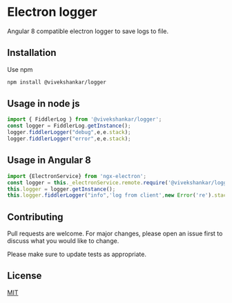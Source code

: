 # Electron logger

Angular 8 compatible electron logger to save logs to file.

## Installation

Use npm

```bash
npm install @vivekshankar/logger
```

## Usage in node js

```javascript
import { FiddlerLog } from '@vivekshankar/logger';
const logger = FiddlerLog.getInstance();
logger.fiddlerLogger("debug",e,e.stack);
logger.fiddlerLogger("error",e,e.stack);
```

## Usage in Angular 8

```javascript
import {ElectronService} from 'ngx-electron';
const logger = this._electronService.remote.require('@vivekshankar/logger').FiddlerLog;
this.logger = logger.getInstance();
this.logger.fiddlerLogger("info",'log from client',new Error('re').stack);
```

## Contributing
Pull requests are welcome. For major changes, please open an issue first to discuss what you would like to change.

Please make sure to update tests as appropriate.

## License
[MIT](https://github.com/codemachin/logger/blob/master/LICENSE)